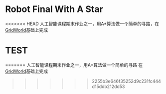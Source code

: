 # Robot Final With A Star
<<<<<<< HEAD
人工智能课程期末作业之一，用A*算法做一个简单的寻路，在[GridWorld](http://horstmann.com/gridworld/)基础上完成
# TEST
=======
人工智能课程期末作业之一，用A*算法做一个简单的寻路
在[GridWorld](http://horstmann.com/gridworld/)基础上完成
>>>>>>> 2255b3e646f35252d9c231fc444d15ddb212dd53
